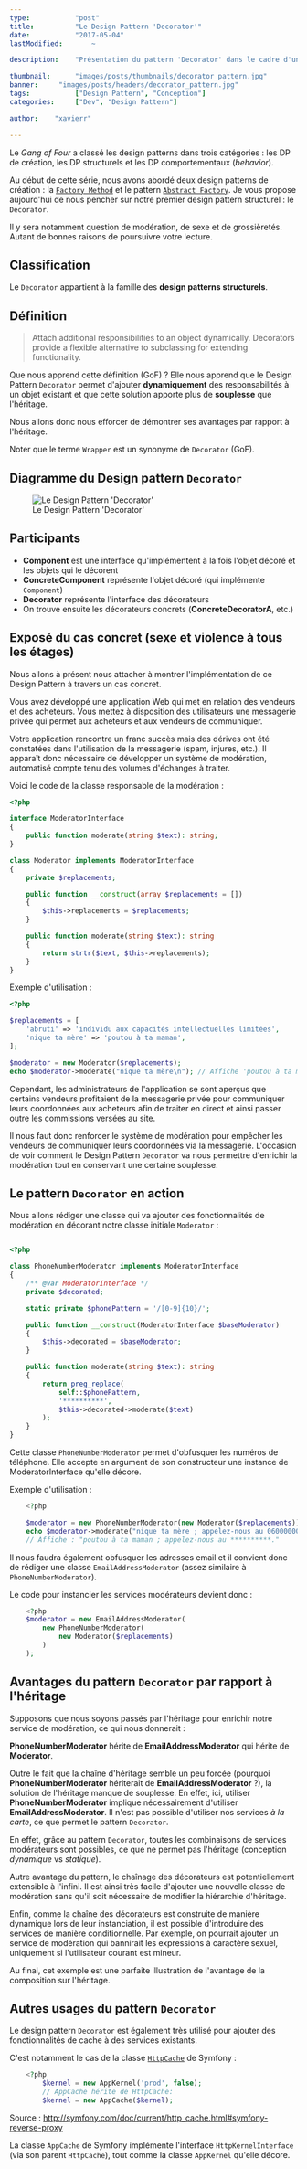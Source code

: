 ```yaml
---
type:           "post"
title:          "Le Design Pattern 'Decorator'"
date:           "2017-05-04"
lastModified:       ~

description:    "Présentation du pattern 'Decorator' dans le cadre d'une série consacrée aux Design Patterns"

thumbnail:      "images/posts/thumbnails/decorator_pattern.jpg"
banner:     "images/posts/headers/decorator_pattern.jpg"
tags:           ["Design Pattern", "Conception"]
categories:     ["Dev", "Design Pattern"]

author:    "xavierr"

---
```


Le _Gang of Four_ a classé les design patterns dans trois catégories : les DP de création, les DP structurels et les DP comportementaux (_behavior_).

Au début de cette série, nous avons abordé deux design patterns de création : la [`Factory Method`](./design-pattern-factory-method.md) et le pattern [`Abstract Factory`](./design-pattern-abstract-factory.md). Je vous propose aujourd'hui de nous pencher sur notre premier design pattern structurel : le `Decorator`.

Il y sera notamment question de modération, de sexe et de grossièretés. Autant de bonnes raisons de poursuivre votre lecture.

## Classification

Le `Decorator` appartient à la famille des __design patterns structurels__.

## Définition

> Attach additional responsibilities to an object dynamically. Decorators provide a flexible alternative to subclassing for extending functionality.

Que nous apprend cette définition (GoF) ? Elle nous apprend que le Design Pattern `Decorator` permet d'ajouter __dynamiquement__ des responsabilités à un objet existant et que cette solution apporte plus de __souplesse__ que l'héritage.

Nous allons donc nous efforcer de démontrer ses avantages par rapport à l'héritage.

Noter que le terme `Wrapper` est un synonyme de `Decorator` (GoF).

## Diagramme du Design pattern `Decorator`

<figure>
    <img src="images/posts/design-pattern/structural-decorator.jpg" alt="Le Design Pattern 'Decorator'">
    <figcaption>
      <span class="figure__legend">Le Design Pattern 'Decorator'</span>
    </figcaption>
</figure>

## Participants

* __Component__ est une interface qu'implémentent à la fois l'objet décoré et les objets qui le décorent
* __ConcreteComponent__ représente l'objet décoré (qui implémente `Component`)
* __Decorator__ représente l'interface des décorateurs
* On trouve ensuite les décorateurs concrets (__ConcreteDecoratorA__, etc.)

## Exposé du cas concret (sexe et violence à tous les étages)

Nous allons à présent nous attacher à montrer l'implémentation de ce Design Pattern à travers un cas concret.

Vous avez développé une application Web qui met en relation des vendeurs et des acheteurs. Vous mettez à disposition des utilisateurs une messagerie privée qui permet aux acheteurs et aux vendeurs de communiquer.

Votre application rencontre un franc succès mais des dérives ont été constatées dans l'utilisation de la messagerie (spam, injures, etc.). Il apparaît donc nécessaire de développer un système de modération, automatisé compte tenu des volumes d'échanges à traiter.

Voici le code de la classe responsable de la modération :

```php
<?php

interface ModeratorInterface
{
    public function moderate(string $text): string;
}

class Moderator implements ModeratorInterface
{
    private $replacements;

    public function __construct(array $replacements = [])
    {
        $this->replacements = $replacements;
    }

    public function moderate(string $text): string
    {
        return strtr($text, $this->replacements);
    }
}

```

Exemple d'utilisation :

```php
<?php

$replacements = [
    'abruti' => 'individu aux capacités intellectuelles limitées',
    'nique ta mère' => 'poutou à ta maman',
];

$moderator = new Moderator($replacements);
echo $moderator->moderate("nique ta mère\n"); // Affiche 'poutou à ta maman'

```

Cependant, les administrateurs de l'application se sont aperçus que certains vendeurs profitaient de la messagerie privée pour communiquer leurs coordonnées aux acheteurs afin de traiter en direct et ainsi passer outre les commissions versées au site.

Il nous faut donc renforcer le système de modération pour empêcher les vendeurs de communiquer leurs coordonnées via la messagerie. L'occasion de voir comment le Design Pattern `Decorator` va nous permettre d'enrichir la modération tout en conservant une certaine souplesse.

## Le pattern `Decorator` en action

Nous allons rédiger une classe qui va ajouter des fonctionnalités de modération en décorant notre classe initiale `Moderator` :

```php

<?php

class PhoneNumberModerator implements ModeratorInterface
{
    /** @var ModeratorInterface */
    private $decorated;

    static private $phonePattern = '/[0-9]{10}/';

    public function __construct(ModeratorInterface $baseModerator)
    {
        $this->decorated = $baseModerator;
    }

    public function moderate(string $text): string
    {
        return preg_replace(
            self::$phonePattern,
            '**********',
            $this->decorated->moderate($text)
        );
    }
}
```

Cette classe `PhoneNumberModerator` permet d'obfusquer les numéros de téléphone. Elle accepte en argument de son constructeur une instance de ModeratorInterface qu'elle décore.

Exemple d'utilisation :

```php
    <?php

    $moderator = new PhoneNumberModerator(new Moderator($replacements));
    echo $moderator->moderate("nique ta mère ; appelez-nous au 0600000000.\n");
    // Affiche : "poutou à ta maman ; appelez-nous au **********."

```

Il nous faudra également obfusquer les adresses email et il convient donc de rédiger une classe `EmailAddressModerator` (assez similaire à `PhoneNumberModerator`).

Le code pour instancier les services modérateurs devient donc :

```php
    <?php
    $moderator = new EmailAddressModerator(
        new PhoneNumberModerator(
            new Moderator($replacements)
        )
    );
```

## Avantages du pattern `Decorator` par rapport à l'héritage

Supposons que nous soyons passés par l'héritage pour enrichir notre service de modération, ce qui nous donnerait :

__PhoneNumberModerator__ hérite de __EmailAddressModerator__ qui hérite de __Moderator__.

Outre le fait que la chaîne d'héritage semble un peu forcée (pourquoi __PhoneNumberModerator__ hériterait de __EmailAddressModerator__ ?), la solution de l'héritage manque de souplesse. En effet, ici, utiliser __PhoneNumberModerator__ implique nécessairement d'utiliser __EmailAddressModerator__. Il n'est pas possible d'utiliser nos services _à la carte_, ce que permet le pattern `Decorator`.

En effet, grâce au pattern `Decorator`, toutes les combinaisons de services modérateurs sont possibles, ce que ne permet pas l'héritage (conception _dynamique_ vs _statique_).

Autre avantage du pattern, le chaînage des décorateurs est potentiellement extensible à l'infini. Il est ainsi très facile d'ajouter une nouvelle classe de modération sans qu'il soit nécessaire de modifier la hiérarchie d'héritage.

Enfin, comme la chaîne des décorateurs est construite de manière dynamique lors de leur instanciation, il est possible d'introduire des services de manière conditionnelle. Par exemple, on pourrait ajouter un service de modération qui bannirait les expressions à caractère sexuel, uniquement si l'utilisateur courant est mineur.

Au final, cet exemple est une parfaite illustration de l'avantage de la composition sur l'héritage.

## Autres usages du pattern `Decorator`

Le design pattern `Decorator` est également très utilisé pour ajouter des fonctionnalités de cache à des services existants.

C'est notamment le cas de la classe [`HttpCache`](https://github.com/symfony/symfony/blob/master/src/Symfony/Component/HttpKernel/HttpCache/HttpCache.php) de Symfony :

```php
    <?php
        $kernel = new AppKernel('prod', false);
        // AppCache hérite de HttpCache:
        $kernel = new AppCache($kernel);
```

Source : http://symfony.com/doc/current/http_cache.html#symfony-reverse-proxy

La classe `AppCache` de Symfony implémente l'interface `HttpKernelInterface` (via son parent `HttpCache`), tout comme la classe `AppKernel` qu'elle décore.

